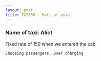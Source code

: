 ```yaml
---
layout: post
title: TXT559 - Mall of asia
---
```


### Name of taxi: Alict

Fixed rate of 150 when we entered the cab 

```Choosing passengers, Over charging```
